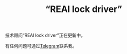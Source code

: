 ﻿---
layout: post-ea

group: 技术顾问
title: “REAl lock driver”
meta: REAl lock driver
logo: real_lock_driver.svg
order: 5

category: ea

og: img/og-real-lock-driver.jpg

lang: cn
ref: real_lock_driver
---

技术顾问“REAl lock driver”正在更新中。

有任何问题可通过<a href="https://t.me/chutkoy" target="_blank">Telegram</a>联系我。
